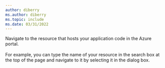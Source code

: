 ```yaml
---
author: diberry
ms.author: diberry
ms.topic: include
ms.date: 03/31/2022
---
```

Navigate to the resource that hosts your application code in the Azure portal.<br>
<br>
For example, you can type the name of your resource in the search box at the top of the page and navigate to it by selecting it in the dialog box.